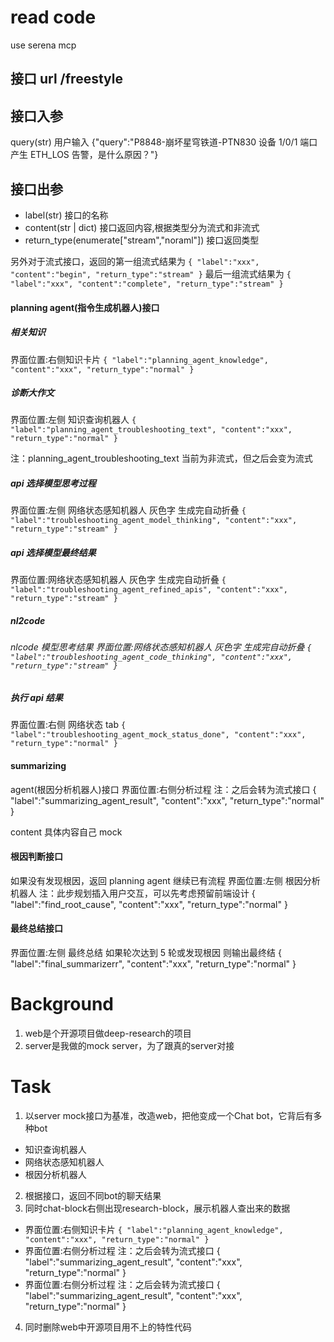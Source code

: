 # read code
use serena mcp

## 接口 url /freestyle

## 接口入参 
query(str) 用户输入 {"query":"P8848-崩坏星穹铁道-PTN830 设备 1/0/1 端口产生 ETH_LOS 告警，是什么原因？"}

## 接口出参 
- label(str) 接口的名称 
- content(str | dict) 接口返回内容,根据类型分为流式和非流式 
- return_type(enumerate["stream","noraml"]) 接口返回类型

另外对于流式接口，返回的第一组流式结果为 
`{ "label":"xxx", "content":"begin", "return_type":"stream" }`
最后一组流式结果为 
`{ "label":"xxx", "content":"complete", "return_type":"stream" }`

#### planning agent(指令生成机器人)接口 
##### 相关知识 
界面位置:右侧知识卡片 
`{ "label":"planning_agent_knowledge", "content":"xxx", "return_type":"normal" }`

##### 诊断大作文 
界面位置:左侧 知识查询机器人 
`{ "label":"planning_agent_troubleshooting_text", "content":"xxx", "return_type":"normal" }`

注：planning_agent_troubleshooting_text 当前为非流式，但之后会变为流式 

##### api 选择模型思考过程 
界面位置:左侧 网络状态感知机器人 灰色字 生成完自动折叠 
`{ "label":"troubleshooting_agent_model_thinking", "content":"xxx", "return_type":"stream" }` 
##### api 选择模型最终结果 
界面位置:网络状态感知机器人 灰色字 生成完自动折叠 
`{ "label":"troubleshooting_agent_refined_apis", "content":"xxx", "return_type":"stream" }` 

##### nl2code 
###### nlcode 模型思考结果 界面位置:网络状态感知机器人 灰色字 生成完自动折叠 `{ "label":"troubleshooting_agent_code_thinking", "content":"xxx", "return_type":"stream" }` 
##### 执行 api 结果 
界面位置:右侧 
网络状态 tab 
`{ "label":"troubleshooting_agent_mock_status_done", "content":"xxx", "return_type":"normal" }`

#### summarizing 
agent(根因分析机器人)接口 
界面位置:右侧分析过程 
注：之后会转为流式接口 
{ "label":"summarizing_agent_result", "content":"xxx", "return_type":"normal" }

content 具体内容自己 mock

#### 根因判断接口 
如果没有发现根因，返回 planning agent 
继续已有流程
界面位置:左侧 根因分析机器人 
注：此步规划插入用户交互，可以先考虑预留前端设计 
{ "label":"find_root_cause", "content":"xxx", "return_type":"normal" }

#### 最终总结接口 
界面位置:左侧 
最终总结 如果轮次达到 5 轮或发现根因 则输出最终结
{ "label":"final_summarizerr", "content":"xxx", "return_type":"normal" }

# Background
1. web是个开源项目做deep-research的项目
2. server是我做的mock server，为了跟真的server对接

# Task
1. 以server mock接口为基准，改造web，把他变成一个Chat bot，它背后有多种bot
- 知识查询机器人
- 网络状态感知机器人
- 根因分析机器人
2. 根据接口，返回不同bot的聊天结果
3. 同时chat-block右侧出现research-block，展示机器人查出来的数据
- 界面位置:右侧知识卡片 
`{ "label":"planning_agent_knowledge", "content":"xxx", "return_type":"normal" }`
- 界面位置:右侧分析过程 
注：之后会转为流式接口 
{ "label":"summarizing_agent_result", "content":"xxx", "return_type":"normal" }
- 界面位置:右侧分析过程 
注：之后会转为流式接口 
{ "label":"summarizing_agent_result", "content":"xxx", "return_type":"normal" }
4. 同时删除web中开源项目用不上的特性代码